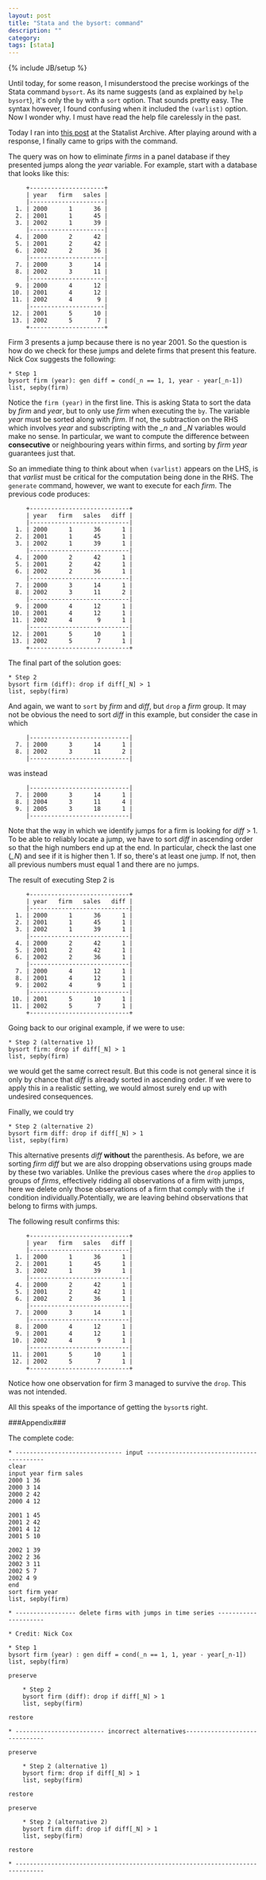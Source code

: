```yaml
---
layout: post
title: "Stata and the bysort: command"
description: ""
category: 
tags: [stata]
---
```

{% include JB/setup %}


Until today, for some reason, I misunderstood the precise workings of the
Stata command `bysort`. As its name suggests (and as explained by 
`help bysort`), it's only the `by` with a `sort` option. That sounds pretty
easy. The syntax however,
I found confusing when it included the `(varlist)` option. Now I wonder why. 
I must have read the help file carelessly in the past.

Today I ran into [this post](http://www.stata.com/statalist/archive/2013-10/msg00498.html) 
at the Statalist Archive. After playing around with a response, I 
finally came to grips with the command.

The query was on how to eliminate _firms_ in a panel database if they presented
jumps along the _year_ variable. For example, start with a 
database that looks like this:

	     +---------------------+
	     | year   firm   sales |
	     |---------------------|
	  1. | 2000      1      36 |
	  2. | 2001      1      45 |
	  3. | 2002      1      39 |
	     |---------------------|
	  4. | 2000      2      42 |
	  5. | 2001      2      42 |
	  6. | 2002      2      36 |
	     |---------------------|
	  7. | 2000      3      14 |
	  8. | 2002      3      11 |
	     |---------------------|
	  9. | 2000      4      12 |
	 10. | 2001      4      12 |
	 11. | 2002      4       9 |
	     |---------------------|
	 12. | 2001      5      10 |
	 13. | 2002      5       7 |
	     +---------------------+

Firm 3 presents a jump because there is no year 2001. So the question is 
how do we check for these jumps and delete firms that present this feature.
Nick Cox suggests the following:

	* Step 1
	bysort firm (year): gen diff = cond(_n == 1, 1, year - year[_n-1])
	list, sepby(firm)

Notice the `firm (year)` in the first line. This is asking Stata to sort
the data by _firm_ and _year_, but to only use _firm_ when executing the
`by`. The variable _year_ must be sorted along with  _firm_. If not, 
the subtraction on the RHS which involves _year_ and subscripting with the
_\_n_ and _\_N_ variables would make no sense. In particular, we want to 
compute the difference between **consecutive** or neighbouring years within
firms, and sorting by _firm_ _year_ guarantees just that. 

So an immediate thing to think about when `(varlist)` appears on the
LHS, is that _varlist_ must be critical for the computation being done 
in the RHS. The `generate` command, however, we want to execute for each _firm_.
The previous code produces:

	     +----------------------------+
	     | year   firm   sales   diff |
	     |----------------------------|
	  1. | 2000      1      36      1 |
	  2. | 2001      1      45      1 |
	  3. | 2002      1      39      1 |
	     |----------------------------|
	  4. | 2000      2      42      1 |
	  5. | 2001      2      42      1 |
	  6. | 2002      2      36      1 |
	     |----------------------------|
	  7. | 2000      3      14      1 |
	  8. | 2002      3      11      2 |
	     |----------------------------|
	  9. | 2000      4      12      1 |
	 10. | 2001      4      12      1 |
	 11. | 2002      4       9      1 |
	     |----------------------------|
	 12. | 2001      5      10      1 |
	 13. | 2002      5       7      1 |
	     +----------------------------+

The final part of the solution goes:

	* Step 2
	bysort firm (diff): drop if diff[_N] > 1
	list, sepby(firm)

And again, we want to `sort` by _firm_ and _diff_, but `drop` a _firm_ group.
It may not be obvious the need to sort _diff_ in this example, 
but consider the case in which

	     |----------------------------|
	  7. | 2000      3      14      1 |
	  8. | 2002      3      11      2 |
	     |----------------------------|

was instead

	     |----------------------------|
	  7. | 2000      3      14      1 |
	  8. | 2004      3      11      4 |
	  9. | 2005      3      18      1 |
	     |----------------------------|

Note that the way in which we identify jumps for a firm is looking for
 _diff_ > 1.
To be able to reliably locate a jump, we have to sort _diff_ in ascending
order so that the high numbers end up at the end. In particular, check the last
one (_\_N_) and see if it is higher then 1. If so, there's at least one jump.
If not, then all previous numbers must equal 1 and there are no jumps. 

The result of executing Step 2 is

	     +----------------------------+
	     | year   firm   sales   diff |
	     |----------------------------|
	  1. | 2000      1      36      1 |
	  2. | 2001      1      45      1 |
	  3. | 2002      1      39      1 |
	     |----------------------------|
	  4. | 2000      2      42      1 |
	  5. | 2001      2      42      1 |
	  6. | 2002      2      36      1 |
	     |----------------------------|
	  7. | 2000      4      12      1 |
	  8. | 2001      4      12      1 |
	  9. | 2002      4       9      1 |
	     |----------------------------|
	 10. | 2001      5      10      1 |
	 11. | 2002      5       7      1 |
	     +----------------------------+

Going back to our original example, if we were to use:

	* Step 2 (alternative 1)
	bysort firm: drop if diff[_N] > 1
	list, sepby(firm)

we would get the same correct result. But this code is not general since
it is only by chance that _diff_ is already sorted in ascending order.
If we were to apply this in a realistic setting, we would almost surely
end up with undesired consequences.

Finally, we could try

	* Step 2 (alternative 2)
	bysort firm diff: drop if diff[_N] > 1
	list, sepby(firm)

This alternative presents _diff_ **without** the parenthesis. As before, 
we are sorting _firm_ _diff_ but we are also dropping observations using
groups made by these two variables. Unlike the previous cases where the
`drop` applies to groups of _firms_, effectively ridding all observations
of a firm with jumps, here we delete only those observations of a firm that 
comply with the `if` condition individually.Potentially, we are leaving behind 
observations that belong to firms with jumps.

The following result confirms this:

	     +----------------------------+
	     | year   firm   sales   diff |
	     |----------------------------|
	  1. | 2000      1      36      1 |
	  2. | 2001      1      45      1 |
	  3. | 2002      1      39      1 |
	     |----------------------------|
	  4. | 2000      2      42      1 |
	  5. | 2001      2      42      1 |
	  6. | 2002      2      36      1 |
	     |----------------------------|
	  7. | 2000      3      14      1 |
	     |----------------------------|
	  8. | 2000      4      12      1 |
	  9. | 2001      4      12      1 |
	 10. | 2002      4       9      1 |
	     |----------------------------|
	 11. | 2001      5      10      1 |
	 12. | 2002      5       7      1 |
	     +----------------------------+

Notice how one observation for firm 3 managed to survive the `drop`.
This was not intended.

All this speaks of the importance of getting the `bysort`s right. 

###Appendix###

The complete code:

	* ------------------------------ input -----------------------------------------
	clear
	input year firm sales
	2000 1 36
	2000 3 14
	2000 2 42
	2000 4 12

	2001 1 45
	2001 2 42
	2001 4 12
	2001 5 10

	2002 1 39
	2002 2 36
	2002 3 11
	2002 5 7
	2002 4 9
	end
	sort firm year
	list, sepby(firm)

	* ----------------- delete firms with jumps in time series ---------------------

	* Credit: Nick Cox

	* Step 1
	bysort firm (year) : gen diff = cond(_n == 1, 1, year - year[_n-1])
	list, sepby(firm)

	preserve

		* Step 2
		bysort firm (diff): drop if diff[_N] > 1
		list, sepby(firm)

	restore

	* ------------------------- incorrect alternatives------------------------------

	preserve

		* Step 2 (alternative 1)
		bysort firm: drop if diff[_N] > 1
		list, sepby(firm)

	restore

	preserve

		* Step 2 (alternative 2)
		bysort firm diff: drop if diff[_N] > 1
		list, sepby(firm)

	restore

	* ------------------------------------------------------------------------------
